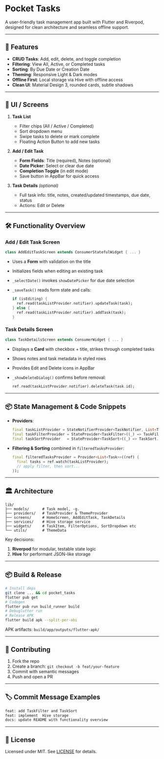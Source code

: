 # Pocket Tasks

A user-friendly task management app built with Flutter and Riverpod, designed for clean architecture and seamless offline support.

---

## 🚀 Features

* **CRUD Tasks**: Add, edit, delete, and toggle completion
* **Filtering**: View All, Active, or Completed tasks
* **Sorting**: By Due Date or Creation Date
* **Theming**: Responsive Light & Dark modes
* **Offline First**: Local storage via Hive with offline access
* **Clean UI**: Material Design 3, rounded cards, subtle shadows

---

## 🎨 UI / Screens

1. **Task List**

   * Filter chips (All / Active / Completed)
   * Sort dropdown menu
   * Swipe tasks to delete or mark complete
   * Floating Action Button to add new tasks

2. **Add / Edit Task**

   * **Form Fields**: Title (required), Notes (optional)
   * **Date Picker**: Select or clear due date
   * **Completion Toggle** (in edit mode)
   * Save button in AppBar for quick access

3. **Task Details** *(optional)*

   * Full task info: title, notes, created/updated timestamps, due date, status
   * Actions: Edit or Delete

---

## 🛠️ Functionality Overview

### Add / Edit Task Screen

```dart
class AddEditTaskScreen extends ConsumerStatefulWidget { ... }
```

* Uses a **Form** with validation on the title
* Initializes fields when editing an existing task
* `_selectDate()` invokes `showDatePicker` for due date selection
* `_saveTask()` reads form state and calls:

  ```dart
  if (isEditing) {
    ref.read(taskListProvider.notifier).updateTask(task);
  } else {
    ref.read(taskListProvider.notifier).addTask(task);
  }
  ```

### Task Details Screen

```dart
class TaskDetailsScreen extends ConsumerWidget { ... }
```

* Displays a **Card** with checkbox + title, strikes through completed tasks
* Shows notes and task metadata in styled rows
* Provides Edit and Delete icons in AppBar
* `_showDeleteDialog()` confirms before removal:

  ```dart
  ref.read(taskListProvider.notifier).deleteTask(task.id);
  ```

---

## 📦 State Management & Code Snippets

* **Providers**:

  ```dart
  final taskListProvider = StateNotifierProvider<TaskNotifier, List<Task>>(...);
  final taskFilterProvider = StateProvider<TaskFilter>((_) => TaskFilter.all);
  final taskSortProvider   = StateProvider<TaskSort>((_) => TaskSort.createdDate);
  ```
* **Filtering & Sorting** combined in `filteredTasksProvider`:

  ```dart
  final filteredTasksProvider = Provider<List<Task>>((ref) {
    final tasks = ref.watch(taskListProvider);
    // apply filter, then sort...
  });
  ```

---

## 🏛️ Architecture

```
lib/
├── models/      # Task model, -g.
├── providers/   # TaskProvider & ThemeProvider
├── screens/     # HomeScreen, AddEditTask, TaskDetails
├── services/    # Hive storage service
├── widgets/     # TaskItem, FilterOptions, SortDropdown etc
└── utils/       # ThemeData
```

Key decisions:

1. **Riverpod** for modular, testable state logic
2. **Hive** for performant JSON-like storage


---

## 📦 Build & Release

```bash
# Install deps
git clone ... && cd pocket_tasks
flutter pub get
# Codegen
flutter pub run build_runner build
# Debuglutter run
# Release APK
flutter build apk --split-per-abi
```

APK artifacts: `build/app/outputs/flutter-apk/`

---

## 🤝 Contributing

1. Fork the repo
2. Create a branch: `git checkout -b feat/your-feature`
3. Commit with semantic messages
4. Push and open a PR

---

## 🏷️ Commit Message Examples

```bash
feat: add TaskFilter and TaskSort 
feat: implement  Hive storage
docs: update README with functionality overview
```

---

## 📄 License

Licensed under MIT. See [LICENSE](LICENSE) for details.
